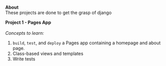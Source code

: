 **About**<br>
These projects are done to get the grasp of django

**Project 1 - Pages App**<br>
<br>_Concepts to learn:_

1. `build`, `test`, and `deploy` a Pages app containing a homepage and about page.
2. Class-based views and templates
3. Write tests
